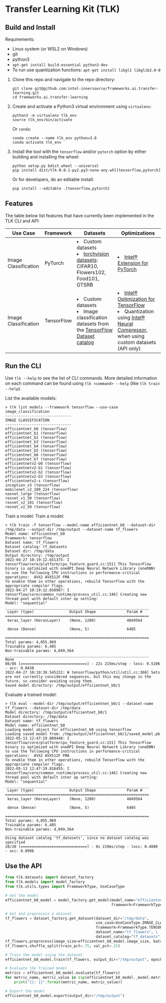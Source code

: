 # Transfer Learning Kit (TLK)

## Build and Install

Requirements:
* Linux system (or WSL2 on Windows)
* git
* python3
* `apt-get install build-essential python3-dev`
* To run use quantization functions: `apt-get install libgl1 libglib2.0-0`

1. Clone this repo and navigate to the repo directory:
   ```
   git clone git@github.com:intel-innersource/frameworks.ai.transfer-learning.git
   cd frameworks.ai.transfer-learning
   ```

1. Create and activate a Python3 virtual environment using `virtualenv`:
   ```
   python3 -m virtualenv tlk_env
   source tlk_env/bin/activate
   ```

   Or `conda`:
   ```
   conda create --name tlk_env python=3.8
   conda activate tlk_env
   ```

1. Install the tool with the `tensorflow` and/or `pytorch` option by either building
   and installing the wheel:
   ```
   python setup.py bdist_wheel --universal
   pip install dist/tlk-0.0.1-py2.py3-none-any.whl[tensorflow,pytorch]
   ```
   Or for developers, do an editable install:
   ```
   pip install --editable .[tensorflow,pytorch]
   ```

## Features

The table below list features that have currently been implemented in the TLK CLI and API:

| Use Case | Framework | Datasets | Optimizations |
|----------|-----------|----------|---------------|
| Image Classification | PyTorch | <li> Custom datasets <li> [torchvision datasets](https://pytorch.org/vision/stable/datasets.html): CIFAR10, Flowers102, Food101, GTSRB | <li>[Intel® Extension for PyTorch](https://github.com/intel/intel-extension-for-pytorch) |
| Image Classification | TensorFlow | <li> Custom datasets <li> Image classification datasets from the [TensorFlow Dataset catalog](https://www.tensorflow.org/datasets/catalog/overview#image_classification) | <li>[Intel® Optimization for TensorFlow](https://www.intel.com/content/www/us/en/developer/articles/guide/optimization-for-tensorflow-installation-guide.html) <li>Quantization using [Intel® Neural Compressor](https://github.com/intel/neural-compressor), when using custom datasets (API only) |

## Run the CLI

Use `tlk --help` to see the list of CLI commands. More detailed information on each
command can be found using `tlk <command> --help` (like `tlk train --help`).

List the available models:
```
> tlk list models --framework tensorflow --use-case image_classification
------------------------------
IMAGE CLASSIFICATION
------------------------------
efficientnet_b0 (tensorflow)
efficientnet_b1 (tensorflow)
efficientnet_b2 (tensorflow)
efficientnet_b3 (tensorflow)
efficientnet_b4 (tensorflow)
efficientnet_b5 (tensorflow)
efficientnet_b6 (tensorflow)
efficientnet_b7 (tensorflow)
efficientnetv2-b0 (tensorflow)
efficientnetv2-b1 (tensorflow)
efficientnetv2-b2 (tensorflow)
efficientnetv2-b3 (tensorflow)
efficientnetv2-s (tensorflow)
inception_v3 (tensorflow)
mobilenet_v2_100_224 (tensorflow)
nasnet_large (tensorflow)
resnet_v1_50 (tensorflow)
resnet_v2_101 (tensorflow)
resnet_v2_50 (tensorflow)
```

Train a model:
Train a model:
```
> tlk train -f tensorflow --model-name efficientnet_b0 --dataset-dir /tmp/data --output-dir /tmp/output --dataset-name tf_flowers
Model name: efficientnet_b0
Framework: tensorflow
Dataset name: tf_flowers
Dataset catalog: tf_datasets
Dataset dir: /tmp/data
Output directory: /tmp/output
2022-04-27 10:19:12.651375: I tensorflow/core/platform/cpu_feature_guard.cc:151] This TensorFlow binary is optimized with oneAPI Deep Neural Network Library (oneDNN) to use the following CPU instructions in performance-critical operations:  AVX2 AVX512F FMA
To enable them in other operations, rebuild TensorFlow with the appropriate compiler flags.
2022-04-27 10:19:12.658987: I tensorflow/core/common_runtime/process_util.cc:146] Creating new thread pool with default inter op setting:
Model: "sequential"
_________________________________________________________________
 Layer (type)                Output Shape              Param #
=================================================================
 keras_layer (KerasLayer)    (None, 1280)              4049564

 dense (Dense)               (None, 5)                 6405

=================================================================
Total params: 4,055,969
Trainable params: 6,405
Non-trainable params: 4,049,564
_________________________________________________________________
None
86/86 [==============================] - 22s 215ms/step - loss: 0.5106 - acc: 0.8438
2022-04-27 10:19:38.545222: W tensorflow/python/util/util.cc:368] Sets are not currently considered sequences, but this may change in the future, so consider avoiding using them.
Saved model directory: /tmp/output/efficientnet_b0/1
```

Evaluate a trained model:
```
> tlk eval --model-dir /tmp/output/efficientnet_b0/1 --dataset-name tf_flowers --dataset-dir /tmp/data
Model directory: /tmp/output/efficientnet_b0/1
Dataset directory: /tmp/data
Dataset name: tf_flowers
Model name: efficientnet_b0
Loading model object for efficientnet_b0 using tensorflow
Loading saved model from: /tmp/output/efficientnet_b0/1/saved_model.pb
2022-05-13 12:47:19.809448: I tensorflow/core/platform/cpu_feature_guard.cc:151] This TensorFlow binary is optimized with oneAPI Deep Neural Network Library (oneDNN) to use the following CPU instructions in performance-critical operations:  AVX2 AVX512F FMA
To enable them in other operations, rebuild TensorFlow with the appropriate compiler flags.
2022-05-13 12:47:19.816455: I tensorflow/core/common_runtime/process_util.cc:146] Creating new thread pool with default inter op setting:
Model: "sequential"
_________________________________________________________________
 Layer (type)                Output Shape              Param #
=================================================================
 keras_layer (KerasLayer)    (None, 1280)              4049564

 dense (Dense)               (None, 5)                 6405

=================================================================
Total params: 4,055,969
Trainable params: 6,405
Non-trainable params: 4,049,564
_________________________________________________________________
Using dataset catalog 'tf_datasets', since no dataset catalog was specified
28/28 [==============================] - 8s 219ms/step - loss: 0.4080 - acc: 0.8996
```

## Use the API
```python
from tlk.datasets import dataset_factory
from tlk.models import model_factory
from tlk.utils.types import FrameworkType, UseCaseType

# Get the model
efficientnet_b0_model = model_factory.get_model(model_name="efficientnet_b0", \
                                                framework=FrameworkType.TENSORFLOW)

# Get and preprocess a dataset
tf_flowers = dataset_factory.get_dataset(dataset_dir="/tmp/data",
                                         use_case=UseCaseType.IMAGE_CLASSIFICATION, \
                                         framework=FrameworkType.TENSORFLOW, \
                                         dataset_name="tf_flowers", \
                                         dataset_catalog="tf_datasets")
tf_flowers.preprocess(image_size=efficientnet_b0_model.image_size, batch_size=32)
tf_flowers.shuffle_split(train_pct=.75, val_pct=.25)

# Train the model using the dataset
efficientnet_b0_model.train(tf_flowers, output_dir="/tmp/output", epochs=1)

# Evaluate the trained model
metrics = efficientnet_b0_model.evaluate(tf_flowers)
for metric_name, metric_value in zip(efficientnet_b0_model._model.metrics_names, metrics):
    print("{}: {}".format(metric_name, metric_value))

# Export the model
efficientnet_b0_model.export(output_dir="/tmp/output")
```
